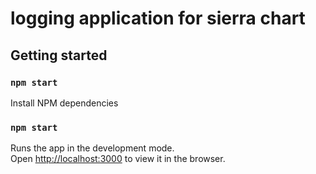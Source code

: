 # logging application for sierra chart

## Getting started

### `npm start`

Install NPM dependencies

### `npm start`

Runs the app in the development mode.\
Open [http://localhost:3000](http://localhost:3000) to view it in the browser.
